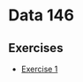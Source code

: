 # Data 146 

## Exercises

- [Exercise 1](https://github.com/kayarnal/Data-146/blob/main/Exercise1.ipynb)



